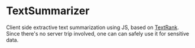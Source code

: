 TextSummarizer
==============

Client side extractive text summarization using JS, based on [TextRank](http://acl.ldc.upenn.edu/acl2004/emnlp/pdf/Mihalcea.pdf). Since there's no server trip involved, one can can safely use it for sensitive data.
